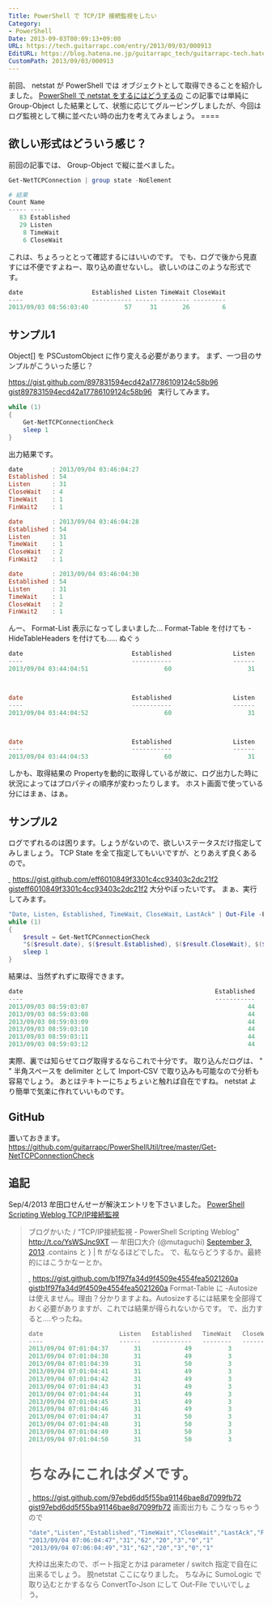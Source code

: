 ```yaml
---
Title: PowerShell で TCP/IP 接続監視をしたい
Category:
- PowerShell
Date: 2013-09-03T00:09:13+09:00
URL: https://tech.guitarrapc.com/entry/2013/09/03/000913
EditURL: https://blog.hatena.ne.jp/guitarrapc_tech/guitarrapc-tech.hatenablog.com/atom/entry/11696248318757675978
CustomPath: 2013/09/03/000913
---
```


前回、 netstat が PowerShell では オブジェクトとして取得できることを紹介しました。
<a href="http://guitarrapc.wordpress.com/2013/08/11/powershell-%e3%81%a7-netstat-%e3%82%92%e3%81%99%e3%82%8b%e3%81%ab%e3%81%af%e3%81%a9%e3%81%86%e3%81%99%e3%82%8b%e3%81%ae/" target="_blank">PowerShell で netstat をするにはどうするの</a>
この記事では単純に Group-Object した結果として、状態に応じてグルーピングしましたが、今回はログ監視として横に並べたい時の出力を考えてみましょう。 ====
## 欲しい形式はどういう感じ？
前回の記事では、 Group-Object で縦に並べました。

```ps1
Get-NetTCPConnection | group state -NoElement

# 結果
Count Name
----- ----
   83 Established
   29 Listen
    8 TimeWait
    6 CloseWait
```

これは、ちょろっととって確認するにはいいのです。 でも、ログで後から見直すには不便ですよねー、取り込め直せないし。 欲しいのはこのような形式です。

```ps1
date                   Established Listen TimeWait CloseWait
----                   ----------- ------ -------- ---------
2013/09/03 08:56:03:40          57     31       26         6
```

## サンプル1
Object[] を PSCustomObject に作り変える必要があります。 まず、一つ目のサンプルがこういった感じ？

<script src="https://gist.github.com/guitarrapc/897831594ecd42a17786109124c58b96.js">// <![CDATA[

// ]]></script>
<cite class="hatena-citation"></cite>
https://gist.github.com/897831594ecd42a17786109124c58b96
<a href="https://gist.github.com/897831594ecd42a17786109124c58b96">gist897831594ecd42a17786109124c58b96</a>
<cite class="hatena-citation"> </cite>
実行してみます。

```ps1
while (1)
{
    Get-NetTCPConnectionCheck
    sleep 1
}
```

出力結果です。

```ps1
date        : 2013/09/04 03:46:04:27
Established : 54
Listen      : 31
CloseWait   : 4
TimeWait    : 1
FinWait2    : 1

date        : 2013/09/04 03:46:04:28
Established : 54
Listen      : 31
TimeWait    : 1
CloseWait   : 2
FinWait2    : 1

date        : 2013/09/04 03:46:04:30
Established : 54
Listen      : 31
TimeWait    : 1
CloseWait   : 2
FinWait2    : 1
```

んー、 Format-List 表示になってしまいました... Format-Table を付けても -HideTableHeaders を付けても..... ぬぐぅ

```ps1
date                              Established                 Listen               TimeWait              CloseWait              FinWait2
----                              -----------                 ------               --------              ---------              --------
2013/09/04 03:44:04:51                     60                     31                      5                      2                     1



date                              Established                 Listen               TimeWait              CloseWait              FinWait2
----                              -----------                 ------               --------              ---------              --------
2013/09/04 03:44:04:52                     60                     31                      2                      2                     1



date                              Established                 Listen               TimeWait              CloseWait              FinWait2
----                              -----------                 ------               --------              ---------              --------
2013/09/04 03:44:04:53                     60                     31                      2                      2                     1
```

しかも、取得結果の Propertyを動的に取得しているが故に、ログ出力した時に状況によってはプロパティの順序が変わったりします。 ホスト画面で使っている分にはまぁ、はぁ。
## サンプル2
ログでずれるのは困ります。しょうがないので、欲しいステータスだけ指定してみしましょう。 TCP State を全て指定してもいいですが、とりあえず良くあるので。

<script src="https://gist.github.com/guitarrapc/eff6010849f3301c4cc93403c2dc21f2.js">// <![CDATA[

// ]]></script>
<cite class="hatena-citation"><a href="https://gist.github.com/guitarrapc/eff6010849f3301c4cc93403c2dc21f2"> </a></cite>
https://gist.github.com/eff6010849f3301c4cc93403c2dc21f2
<a href="https://gist.github.com/eff6010849f3301c4cc93403c2dc21f2">gisteff6010849f3301c4cc93403c2dc21f2</a>
大分やぼったいです。 まぁ、実行してみます。

```ps1
"Date, Listen, Established, TimeWait, CloseWait, LastAck" | Out-File -Encoding utf8 -FilePath c:\logs\tcpconnection.log
while (1)
{
    $result = Get-NetTCPConnectionCheck
    "$($result.date), $($result.Established), $($result.CloseWait), $($result.Listen)" | Out-File -Encoding utf8 -FilePath c:\logs\tcpconnection.log -Append
    sleep 1
}
```

結果は、当然ずれずに取得できます。

```ps1
date                                                     Established                            Listen                         CloseWait
----                                                     -----------                            ------                         ---------
2013/09/03 08:59:03:07                                            44                                31                                42
2013/09/03 08:59:03:08                                            44                                31                                42
2013/09/03 08:59:03:09                                            44                                31                                42
2013/09/03 08:59:03:10                                            44                                31                                42
2013/09/03 08:59:03:11                                            44                                31                                42
2013/09/03 08:59:03:12                                            44                                31                                42
```

実際、裏では知らせてログ取得するならこれで十分です。 取り込んだログは、 " " 半角スペースを delimiter として Import-CSV で取り込みも可能なので分析も容易でしょう。 あとはテキトーにちょちょいと触れば自在ですね。 netstat より簡単で気楽に作れていいものです。
## GitHub
置いておきます。
https://github.com/guitarrapc/PowerShellUtil/tree/master/Get-NetTCPConnectionCheck
## 追記
Sep/4/2013 牟田口せんせーが解決エントリを下さいました。
<a href="http://winscript.jp/powershell/268">PowerShell Scripting Weblog TCP/IP接続監視</a>
<blockquote class="twitter-tweet">
ブログかいた / “TCP/IP接続監視 - PowerShell Scripting Weblog” <a href="http://t.co/YsWSJnc9XT">http://t.co/YsWSJnc9XT</a>
— 牟田口大介 (@mutaguchi) <a href="https://twitter.com/mutaguchi/statuses/375005389454340096">September 3, 2013</a>
.contains と } | ft がなるほどでした。 で、私ならどうするか。最終的にはこうかなーとか。

<script src="https://gist.github.com/guitarrapc/b1f97fa34d9f4509e4554fea5021260a.js">// <![CDATA[

// ]]></script>
<cite class="hatena-citation"><a href="https://gist.github.com/guitarrapc/b1f97fa34d9f4509e4554fea5021260a"> </a></cite>
https://gist.github.com/b1f97fa34d9f4509e4554fea5021260a
<a href="https://gist.github.com/b1f97fa34d9f4509e4554fea5021260a">gistb1f97fa34d9f4509e4554fea5021260a</a>
Format-Table に -Autosize は使えません。理由？分かりますよね。Autosizeするには結果を全部得ておく必要がありますが、これでは結果が得られないからです。 で、出力すると....やったね。

```ps1
date                     Listen   Established   TimeWait   CloseWait    LastAck   FinWait2
----                     ------   -----------   --------   ---------    -------   --------
2013/09/04 07:01:04:37       31            49          3           4          0          1
2013/09/04 07:01:04:38       31            49          3           4          0          1
2013/09/04 07:01:04:39       31            50          3           4          0          1
2013/09/04 07:01:04:41       31            49          3           4          0          1
2013/09/04 07:01:04:42       31            49          3           4          0          1
2013/09/04 07:01:04:43       31            49          3           4          0          1
2013/09/04 07:01:04:44       31            49          3           4          0          1
2013/09/04 07:01:04:45       31            49          3           4          0          1
2013/09/04 07:01:04:46       31            49          3           4          0          1
2013/09/04 07:01:04:47       31            50          3           3          0          1
2013/09/04 07:01:04:48       31            50          3           3          0          1
2013/09/04 07:01:04:49       31            50          3           3          0          1
2013/09/04 07:01:04:50       31            50          3           3          0          1
```

# ちなみにこれはダメです。

<script src="https://gist.github.com/guitarrapc/97ebd6dd5f55ba91146bae8d7099fb72.js">// <![CDATA[

// ]]></script>
<cite class="hatena-citation"><a href="https://gist.github.com/guitarrapc/97ebd6dd5f55ba91146bae8d7099fb72"> </a></cite>
https://gist.github.com/97ebd6dd5f55ba91146bae8d7099fb72
<a href="https://gist.github.com/97ebd6dd5f55ba91146bae8d7099fb72">gist97ebd6dd5f55ba91146bae8d7099fb72</a>
画面出力も こうなっちゃうので

```ps1
"date","Listen","Established","TimeWait","CloseWait","LastAck","FinWait2"
"2013/09/04 07:06:04:47","31","62","20","3","0","1"
"2013/09/04 07:06:04:49","31","62","20","3","0","1"
```

大枠は出来たので、ポート指定とかは parameter / switch 指定で自在に出来るでしょう。 脱netstat ここになりました。 ちなみに SumoLogic で取り込むとかするなら ConvertTo-Json にして Out-File でいいでしょう。
